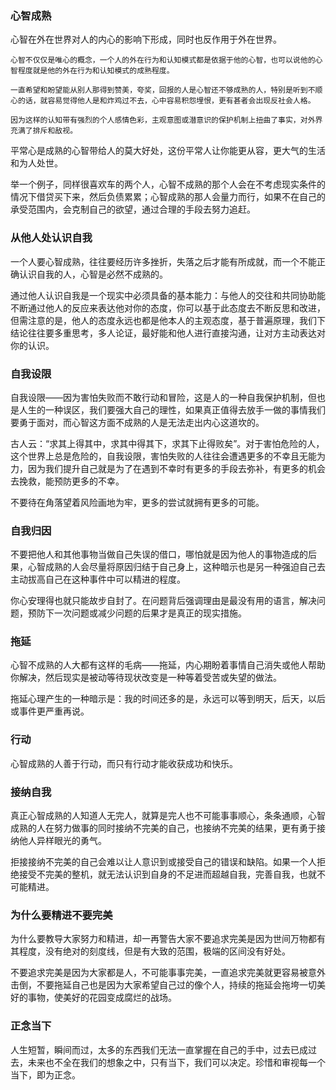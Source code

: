 ### 心智成熟

心智在外在世界对人的内心的影响下形成，同时也反作用于外在世界。

    心智不仅仅是唯心的概念，一个人的外在行为和认知模式都是依据于他的心智，也可以说他的心智程度就是他的外在行为和认知模式的成熟程度。

    一直希望和盼望能从别人那得到赞美，夸奖，回报的人是心智还不够成熟的人，特别是听到不顺心的话，就容易觉得他人是和炸鸡过不去，心中容易积怨埋恨，更有甚者会出现反社会人格。

    因为这样的认知带有强烈的个人感情色彩，主观意图或潜意识的保护机制上扭曲了事实，对外界充满了排斥和敌视。

平常心是成熟的心智带给人的莫大好处，这份平常人让你能更从容，更大气的生活和为人处世。

举一个例子，同样很喜欢车的两个人，心智不成熟的那个人会在不考虑现实条件的情况下借贷买下来，然后负债累累；心智成熟的那人会量力而行，如果不在自己的承受范围内，会克制自己的欲望，通过合理的手段去努力追赶。

### 从他人处认识自我

一个人要心智成熟，往往要经历许多挫折，失落之后才能有所成就，而一个不能正确认识自我的人，心智是必然不成熟的。

通过他人认识自我是一个现实中必须具备的基本能力：与他人的交往和共同协助能不断通过他人的反应来表达他对你的态度，你可以基于此态度去不断反思和改进，但需注意的是，他人的态度永远也都是他本人的主观态度，基于普遍原理，我们下结论往往要多重思考，多人论证，最好能和他人进行直接沟通，让对方主动表达对你的认识。

### 自我设限

自我设限——因为害怕失败而不敢行动和冒险，这是人的一种自我保护机制，但也是人生的一种误区，我们要强大自己的理性，如果真正值得去放手一做的事情我们要勇于面对，而心智这方面不成熟的人是无法走出内心这道坎的。

古人云：“求其上得其中，求其中得其下，求其下止得败矣”。对于害怕危险的人，这个世界上总是危险的，自我设限，害怕失败的人往往会遭遇更多的不幸且无能为力，因为我们提升自己就是为了在遇到不幸时有更多的手段去弥补，有更多的机会去挽救，能预防更多的不幸。

不要待在角落望着风险画地为牢，更多的尝试就拥有更多的可能。

### 自我归因

不要把他人和其他事物当做自己失误的借口，哪怕就是因为他人的事物造成的后果，心智成熟的人会尽量将原因归结于自己身上，这种暗示也是另一种强迫自己去主动拔高自己在这种事件中可以精进的程度。

你心安理得也就只能故步自封了。在问题背后强调理由是最没有用的语言，解决问题，预防下一次问题或减少问题的后果才是真正的现实措施。

### 拖延

心智不成熟的人大都有这样的毛病——拖延，内心期盼着事情自己消失或他人帮助你解决，然后现实是被动等待现状改变是一种等着受苦或失望的做法。

拖延心理产生的一种暗示是：我的时间还多的是，永远可以等到明天，后天，以后或事件更严重再说。

### 行动

心智成熟的人善于行动，而只有行动才能收获成功和快乐。

### 接纳自我

真正心智成熟的人知道人无完人，就算是完人也不可能事事顺心，条条通顺，心智成熟的人在努力做事的同时接纳不完美的自己，也接纳不完美的结果，更有勇于接纳他人异样眼光的勇气。

拒接接纳不完美的自己会难以让人意识到或接受自己的错误和缺陷。如果一个人拒绝接受不完美的整机，就无法认识到自身的不足进而超越自我，完善自我，也就不可能精进。

### 为什么要精进不要完美

为什么要教导大家努力和精进，却一再警告大家不要追求完美是因为世间万物都有其程度，没有绝对的刻度线，但是有大致的范围，极端的区间没有好处。

不要追求完美是因为大家都是人，不可能事事完美，一直追求完美就更容易被意外击倒，不要拖延自己也是因为大家希望自己过的像个人，持续的拖延会拖垮一切美好的事物，使美好的花园变成腐烂的战场。

### 正念当下

人生短暂，瞬间而过，太多的东西我们无法一直掌握在自己的手中，过去已成过去，未来也不全在我们的想象之中，只有当下，我们可以决定。珍惜和审视每一个当下，即为正念。
